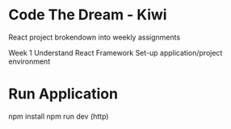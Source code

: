 # Code The Dream - Kiwi
React project brokendown into weekly assignments

Week 1 
Understand React Framework
Set-up application/project environment

# Run Application
npm install
npm run dev (http)